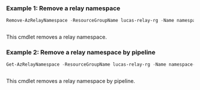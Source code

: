 ### Example 1: Remove a relay namespace
```powershell
Remove-AzRelayNamespace -ResourceGroupName lucas-relay-rg -Name namespace-pwsh01
```

```output
```

This cmdlet removes a relay namespace.

### Example 2: Remove a relay namespace by pipeline
```powershell
Get-AzRelayNamespace -ResourceGroupName lucas-relay-rg -Name namespace-pwsh01 | Remove-AzRelayNamespace
```

```output
```

This cmdlet removes a relay namespace by pipeline.